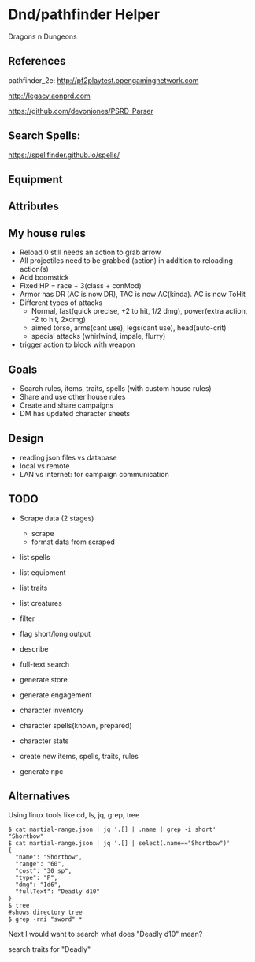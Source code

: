 # Dnd/pathfinder Helper

Dragons n Dungeons

## References

pathfinder_2e: http://pf2playtest.opengamingnetwork.com

http://legacy.aonprd.com

https://github.com/devonjones/PSRD-Parser

## Search Spells: 

https://spellfinder.github.io/spells/

## Equipment

## Attributes 

## My house rules

  - Reload 0 still needs an action to grab arrow
  - All projectiles need to be grabbed (action) in addition to reloading action(s)
  - Add boomstick
  - Fixed HP = race + 3(class + conMod)
  - Armor has DR (AC is now DR), TAC is now AC(kinda). AC is now ToHit
  - Different types of attacks
    - Normal, fast(quick precise, +2 to hit, 1/2 dmg), power(extra action, -2 to hit, 2xdmg)
    - aimed torso, arms(cant use), legs(cant use), head(auto-crit)
    - special attacks (whirlwind, impale, flurry)
  - trigger action to block with weapon
  
## Goals 

  - Search rules, items, traits, spells (with custom house rules)
  - Share and use other house rules
  - Create and share campaigns
  - DM has updated character sheets

## Design
 - reading json files vs database
 - local vs remote
 - LAN vs internet: for campaign communication


## TODO

  - Scrape data (2 stages)
    - scrape
    - format data from scraped
  
  - list spells
  - list equipment
  - list traits
  - list creatures
  - filter
  - flag short/long output
  - describe
  - full-text search
  - generate store
  - generate engagement
  - character inventory
  - character spells(known, prepared)
  - character stats
  - create new items, spells, traits, rules
  - generate npc

  ## Alternatives
  
  Using linux tools like cd, ls, jq, grep, tree
  
  	$ cat martial-range.json | jq '.[] | .name | grep -i short'
  	"Shortbow"
  	$ cat martial-range.json | jq '.[] | select(.name=="Shortbow")' 
  	{
      "name": "Shortbow",
      "range": "60",
      "cost": "30 sp",
      "type": "P",
      "dmg": "1d6",
      "fullText": "Deadly d10"
    }
    $ tree
    #shows directory tree
    $ grep -rni "sword" *

Next I would want to search what does "Deadly d10" mean?

search traits for "Deadly"